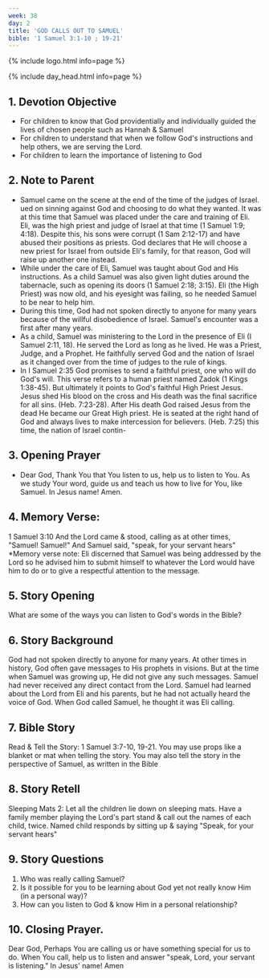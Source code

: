 ```yaml
---
week: 38
day: 2
title: 'GOD CALLS OUT TO SAMUEL'
bible: '1 Samuel 3:1-10 ; 19-21'
---
```



{% include logo.html info=page %}

{% include day_head.html info=page %}

## 1. Devotion Objective
- For children to know that God providentially and individually guided the lives of chosen people such as Hannah & Samuel
- For children to understand that when we follow God's instructions and help others, we are serving the Lord.
- For children to learn the importance of listening to God

## 2. Note to Parent
- Samuel came on the scene at the end of the time of the judges of Israel. ued on sinning against God and choosing to do what they wanted. It was at this time that Samuel was placed under the care and training of Eli. Eli, was the high priest and judge of Israel at that time (1 Samuel 1:9; 4:18). Despite this, his sons were corrupt (1 Sam 2:12-17) and have abused their positions as priests. God declares that He will choose a new priest for Israel from outside Eli's family, for that reason, God will raise up another one instead.
- While under the care of Eli, Samuel was taught about God and His instructions. As a child Samuel was also given light duties around the tabernacle, such as opening its doors (1 Samuel 2:18; 3:15). Eli (the High Priest) was now old, and his eyesight was failing, so he needed Samuel to be near to help him.
- During this time, God had not spoken directly to anyone for many years because of the willful disobedience of Israel. Samuel's encounter was a first after many years.
- As a child, Samuel was ministering to the Lord in the presence of Eli (I Samuel 2:11, 18). He served the Lord as long as he lived. He was a Priest, Judge, and a Prophet. He faithfully served God and the nation of Israel as it changed over from the time of judges to the rule of kings.
- In I Samuel 2:35 God promises to send a faithful priest, one who will do God's will. This verse refers to a human priest named Zadok (1 Kings 1:38-45). But ultimately it points to God's faithful High Priest Jesus. Jesus shed His blood on the cross and His death was the final sacrifice for all sins. (Heb. 7:23-28). After His death God raised Jesus from the dead He became our Great High priest. He is seated at the right hand of God and always lives to make intercession for believers. (Heb. 7:25) this time, the nation of Israel contin-

## 3. Opening Prayer
- Dear God, Thank You that You listen to us, help us to listen to You. As we study Your word, guide us and teach us how to live for You, like Samuel. In Jesus name! Amen.

## 4. Memory Verse:
1 Samuel 3:10 And the Lord came & stood, calling as at other times, "Samuel! Samuel!" And Samuel said, "speak, for your servant hears"
*Memory verse note: Eli discerned that Samuel was being addressed by the Lord so he advised him to submit himself to whatever the Lord would have him to do or to give a respectful attention to the message.

## 5. Story Opening
What are some of the ways you can listen to God's words in the Bible?

## 6. Story Background
God had not spoken directly to anyone for many years. At other times in history, God often gave messages to His prophets in visions. But at the time when Samuel was growing up, He did not give any such messages. Samuel had never received any direct contact from the Lord. Samuel had learned about the Lord from Eli and his parents, but he had not actually heard the voice of God. When God called Samuel, he thought it was Eli calling.

## 7. Bible Story
Read & Tell the Story: 1 Samuel 3:7-10, 19-21. You may use props like a blanket or mat when telling the story. You may also tell the story in the perspective of Samuel, as written in the Bible

## 8. Story Retell
Sleeping Mats 2: Let all the children lie down on sleeping mats. Have a family member playing the Lord's part stand & call out the names of each child, twice. Named child responds by sitting up & saying "Speak, for your servant hears"

## 9. Story Questions
1. Who was really calling Samuel?
2. Is it possible for you to be learning about God yet not really know Him (in a personal way)?
3. How can you listen to God & know Him in a personal relationship?

## 10. Closing Prayer.
Dear God, Perhaps You are calling us or have something special for us to do. When You call, help us to listen and answer "speak, Lord, your servant is listening." In Jesus' name! Amen


